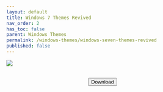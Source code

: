 ```yaml
---
layout: default
title: Windows 7 Themes Revived
nav_order: 2
has_toc: false
parent: Windows Themes
permalink: /windows-themes/windows-seven-themes-revived
published: false
---
```


<div class="card">
  <img src="https://images-wixmp-ed30a86b8c4ca887773594c2.wixmp.com/i/836bd001-fc1e-41ac-8fce-917bee5d1f0e/dino2ml-ee84d62e-9ad3-4dbe-a5f3-62c414afec6e.png/v1/fill/w_1200,h_557,q_80,strp/windows_7_themes_revived_by_og_nimbi_dino2ml-fullview.jpg" />
  <br />
  <div class="container">
  </div>
</div>
<br />
<p class="text-delta" style="text-align:center"><a href="https://github.com/The-Back-Room/Windows-7-Themes-Revived/archive/refs/heads/main.zip" target="_blank">
  <button type="button" name="button" class="btn">Download</button></a></p>